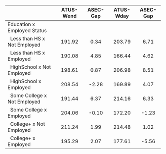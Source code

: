 
|                      |    ATUS-Wend |     ASEC-Gap |    ATUS-Wday |     ASEC-Gap |
| -------------------- | :----------: | :----------: | :----------: | :----------: |
| Education x Employed Status |              |              |              |              |
| &nbsp;&nbsp;Less than HS x Not Employed |       191.92 |         0.34 |       203.79 |         6.71 |
| &nbsp;&nbsp;Less than HS x Employed |       190.08 |         4.85 |       166.44 |         4.62 |
| &nbsp;&nbsp;HighSchool x Not Employed |       198.61 |         0.87 |       206.98 |         8.51 |
| &nbsp;&nbsp;HighSchool x Employed |       208.54 |        -2.28 |       169.89 |         4.07 |
| &nbsp;&nbsp;Some College x Not Employed |       191.44 |         6.37 |       214.16 |         6.33 |
| &nbsp;&nbsp;Some College x Employed |       204.06 |        -0.10 |       172.20 |        -1.23 |
| &nbsp;&nbsp;College+ x Not Employed |       211.24 |         1.99 |       214.48 |         1.02 |
| &nbsp;&nbsp;College+ x Employed |       195.29 |         2.07 |       177.61 |        -5.56 |

